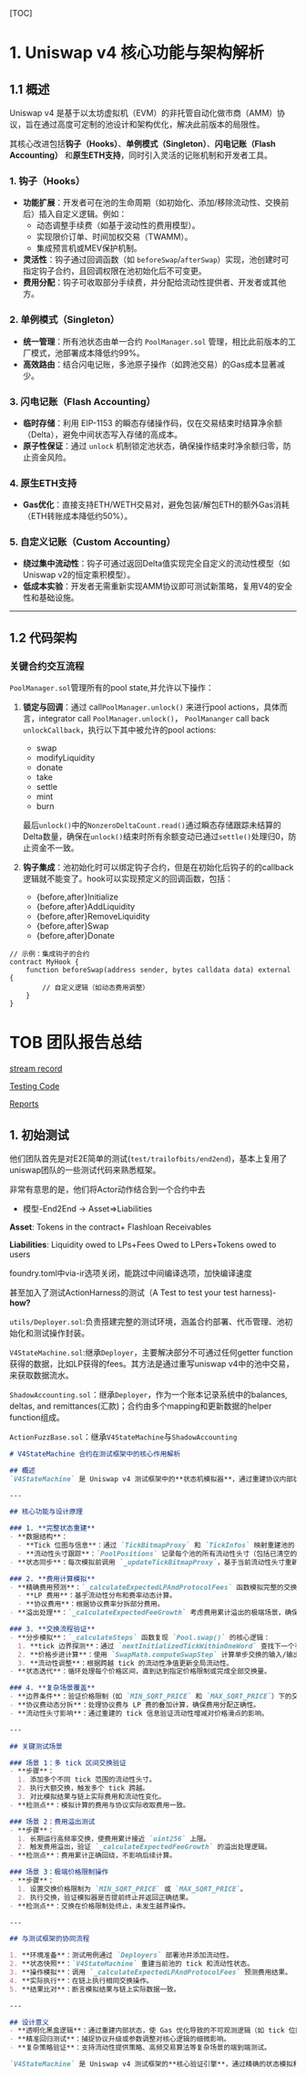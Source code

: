 [TOC]

# 1. Uniswap v4 核心功能与架构解析

## 1.1 概述

Uniswap v4 是基于以太坊虚拟机（EVM）的非托管自动化做市商（AMM）协议，旨在通过高度可定制的池设计和架构优化，解决此前版本的局限性。

其核心改进包括**钩子（Hooks）**、**单例模式（Singleton）**、**闪电记账（Flash Accounting）** 和**原生ETH支持**，同时引入灵活的记账机制和开发者工具。

### 1. 钩子（Hooks）

- **功能扩展**：开发者可在池的生命周期（如初始化、添加/移除流动性、交换前后）插入自定义逻辑。例如：
  - 动态调整手续费（如基于波动性的费用模型）。
  - 实现限价订单、时间加权交易（TWAMM）。
  - 集成预言机或MEV保护机制。
- **灵活性**：钩子通过回调函数（如 `beforeSwap`/`afterSwap`）实现，池创建时可指定钩子合约，且回调权限在池初始化后不可变更。
- **费用分配**：钩子可收取部分手续费，并分配给流动性提供者、开发者或其他方。

### 2. 单例模式（Singleton）
- **统一管理**：所有池状态由单一合约 `PoolManager.sol` 管理，相比此前版本的工厂模式，池部署成本降低约99%。
- **高效路由**：结合闪电记账，多池原子操作（如跨池交易）的Gas成本显著减少。

### 3. 闪电记账（Flash Accounting）
- **临时存储**：利用 EIP-1153 的瞬态存储操作码，仅在交易结束时结算净余额（Delta），避免中间状态写入存储的高成本。
- **原子性保证**：通过 `unlock` 机制锁定池状态，确保操作结束时净余额归零，防止资金风险。

### 4. 原生ETH支持
- **Gas优化**：直接支持ETH/WETH交易对，避免包装/解包ETH的额外Gas消耗（ETH转账成本降低约50%）。

### 5. 自定义记账（Custom Accounting）
- **绕过集中流动性**：钩子可通过返回Delta值实现完全自定义的流动性模型（如Uniswap v2的恒定乘积模型）。
- **低成本实验**：开发者无需重新实现AMM协议即可测试新策略，复用V4的安全性和基础设施。

---

## 1.2 代码架构

### 关键合约交互流程

`PoolManager.sol`管理所有的pool state,并允许以下操作：

1. **锁定与回调**：通过 call`PoolManager.unlock()` 来进行pool actions，具体而言，integrator call `PoolManager.unlock()`， `PoolMananger` call back `unlockCallback`，执行以下其中被允许的pool actions: 

   - swap
   - modifyLiquidity
   - donate
   - take
   - settle
   - mint
   - burn

   最后`unlock()`中的`NonzeroDeltaCount.read()`通过瞬态存储跟踪未结算的Delta数量，确保在`unlock()`结束时所有余额变动已通过`settle()`处理归0，防止资金不一致。

   

2. **钩子集成**：池初始化时可以绑定钩子合约，但是在初始化后钩子的的callback逻辑就不能变了。hook可以实现预定义的回调函数，包括：

   - {before,after}Initialize
   - {before,after}AddLiquidity
   - {before,after}RemoveLiquidity
   - {before,after}Swap
   - {before,after}Donate
```solidity
// 示例：集成钩子的合约
contract MyHook {
    function beforeSwap(address sender, bytes calldata data) external {
        // 自定义逻辑（如动态费用调整）
    }
}
```



# TOB 团队报告总结

[stream record](https://www.youtube.com/watch?v=CwvD8dmTsRc&t=4317s)

[Testing Code](https://github.com/trailofbits/v4-core/tree/add-stateful-properties/test/trailofbits)

[Reports](https://github.com/trailofbits/publications/blob/master/reviews/2024-07-uniswap-v4-core-securityreview.pdf)

## 1. 初始测试

他们团队首先是对E2E简单的测试(`test/trailofbits/end2end`)，基本上复用了uniswap团队的一些测试代码来熟悉框架。

非常有意思的是，他们将Actor动作结合到一个合约中去













- 模型-End2End -> Asset=>Liabilities

**Asset**: Tokens in the contract+ Flashloan Receivables

**Liabilities**: Liquidity owed to LPs+Fees Owed to LPers+Tokens owed to users



foundry.toml中via-ir选项关闭，能跳过中间编译选项，加快编译速度

甚至加入了测试ActionHarness的测试（A Test to test your test harness)- **how?**



`utils/Deployer.sol`:负责搭建完整的测试环境，涵盖合约部署、代币管理、池初始化和测试操作封装。

`V4StateMachine.sol`:继承`Deployer`，主要解决部分不可通过任何getter function获得的数据，比如LP获得的fees。其方法是通过重写uniswap v4中的池中交易，来获取数据流水。

`ShadowAccounting.sol`：继承`Deployer`，作为一个账本记录系统中的balances, deltas, and remittances(汇款)；合约由多个mapping和更新数据的helper function组成。

`ActionFuzzBase.sol`：继承`V4StateMachine`与`ShadowAccounting`





```markdown
# V4StateMachine 合约在测试框架中的核心作用解析

## 概述
`V4StateMachine` 是 Uniswap v4 测试框架中的**状态机模拟器**，通过重建协议内部状态并模拟核心操作（如流动性调整、交换计算），实现对复杂场景的精确验证。其核心目标是**绕过协议 Gas 优化导致的不可观测性**，直接验证链下不可见的核心逻辑（如费用累计、流动性变化）。具体功能如下：

---

## 核心功能与设计原理

### 1. **完整状态重建**
- **数据结构**：
  - **Tick 位图与信息**：通过 `TickBitmapProxy` 和 `TickInfos` 映射重建池的 tick 初始化状态（如流动性净值和总流动性）。
  - **流动性头寸跟踪**：`PoolPositions` 记录每个池的所有流动性头寸（包括已清空的头寸），用于还原真实流动性分布。
- **状态同步**：每次模拟前调用 `_updateTickBitmapProxy`，基于当前流动性头寸重新生成 tick 位图和 tick 信息，确保模拟环境与链上状态一致。

### 2. **费用计算模拟**
- **精确费用预测**：`_calculateExpectedLPAndProtocolFees` 函数模拟完整的交换流程，逐步计算：
  - **LP 费用**：基于流动性分布和费率动态计算。
  - **协议费用**：根据协议费率分拆部分费用。
- **溢出处理**：`_calculateExpectedFeeGrowth` 考虑费用累计溢出的极端场景，确保计算逻辑与协议实现完全一致。

### 3. **交换流程验证**
- **分步模拟**：`_calculateSteps` 函数复现 `Pool.swap()` 的核心逻辑：
  1. **tick 边界探测**：通过 `nextInitializedTickWithinOneWord` 查找下一个有效 tick。
  2. **价格步进计算**：使用 `SwapMath.computeSwapStep` 计算单步交换的输入/输出量和费用。
  3. **流动性调整**：根据跨越 tick 的流动性净值更新全局流动性。
- **状态迭代**：循环处理每个价格区间，直到达到指定价格限制或完成全部交换量。

### 4. **复杂场景覆盖**
- **边界条件**：验证价格限制（如 `MIN_SQRT_PRICE` 和 `MAX_SQRT_PRICE`）下的交换终止逻辑。
- **协议费动态分拆**：处理协议费与 LP 费的叠加计算，确保费用分配正确性。
- **流动性头寸影响**：通过重建的 tick 信息验证流动性增减对价格滑点的影响。

---

## 关键测试场景

### 场景 1：多 tick 区间交换验证
- **步骤**：
  1. 添加多个不同 tick 范围的流动性头寸。
  2. 执行大额交换，触发多个 tick 跨越。
  3. 对比模拟结果与链上实际费用和流动性变化。
- **检测点**：模拟计算的费用与协议实际收取费用一致。

### 场景 2：费用溢出测试
- **步骤**：
  1. 长期运行高频率交换，使费用累计接近 `uint256` 上限。
  2. 触发费用溢出，验证 `_calculateExpectedFeeGrowth` 的溢出处理逻辑。
- **检测点**：费用累计正确回绕，不影响后续计算。

### 场景 3：极端价格限制操作
- **步骤**：
  1. 设置交换价格限制为 `MIN_SQRT_PRICE` 或 `MAX_SQRT_PRICE`。
  2. 执行交换，验证模拟器是否提前终止并返回正确结果。
- **检测点**：交换在价格限制处终止，未发生越界操作。

---

## 与测试框架的协同流程

1. **环境准备**：测试用例通过 `Deployers` 部署池并添加流动性。
2. **状态快照**：`V4StateMachine` 重建当前池的 tick 和流动性状态。
3. **操作模拟**：调用 `_calculateExpectedLPAndProtocolFees` 预测费用结果。
4. **实际执行**：在链上执行相同交换操作。
5. **结果比对**：断言模拟结果与链上实际数据一致。

---

## 设计意义
- **透明化黑盒逻辑**：通过重建内部状态，使 Gas 优化导致的不可观测逻辑（如 tick 位图、费用累计）变得可验证。
- **精准回归测试**：捕捉协议升级或参数调整对核心逻辑的细微影响。
- **复杂策略验证**：支持流动性提供策略、高频交易算法等复杂场景的端到端测试。

`V4StateMachine` 是 Uniswap v4 测试框架的**核心验证引擎**，通过精确的状态模拟和费用计算，确保协议在极端条件和复杂操作下的行为符合预期，为协议安全性和可靠性提供深度保障。🔍⚙️
```

